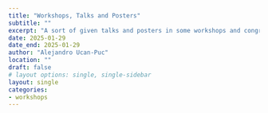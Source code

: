 ```yaml
---
title: "Workshops, Talks and Posters"
subtitle: ""
excerpt: "A sort of given talks and posters in some workshops and congresses"
date: 2025-01-29
date_end: 2025-01-29
author: "Alejandro Ucan-Puc"
location: ""
draft: false
# layout options: single, single-sidebar
layout: single
categories:
- workshops
---
```


